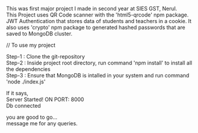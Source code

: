 This was first major project I made in second year at SIES GST, Nerul.                                                                                                                                                      
This Project uses QR Code scanner with the 'html5-qrcode' npm package.
JWT Authentication that stores data of students and teachers in a cookie.
It also uses 'crypto' npm package to generated hashed passwords that are saved to MongoDB cluster.                                                                                                                                                                      
                                                                                                                                                                    
                                                                                                                                                                      

// To use my project

Step-1 : Clone the git-repository                                                                                                                                     
Step-2 : Inside project root directory, run command 'npm install' to install all the dependencies                                                                     
Step-3 : Ensure that MongoDB is intalled in your system and run command 'node ./index.js'                                                                             

If it says,                                                                                                                                                          
Server Started! ON PORT: 8000                                                                                                                                        
Db connected                                                                                                                                                          

you are good to go...                                                                                                                                                
message me for any queries.
